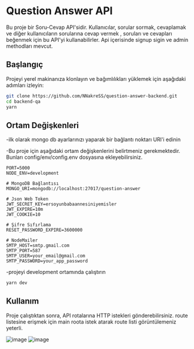 # Question Answer API

Bu proje bir Soru-Cevap API'sidir. Kullanıcılar, sorular sormak, cevaplamak ve diğer kullanıcıların sorularına cevap vermek , soruları ve cevapları beğenmek için bu API'yi kullanabilirler.
Api içerisinde signup sigin ve admin methodları mevcut.

## Başlangıç

Projeyi yerel makinanıza klonlayın ve bağımlılıkları yüklemek için aşağıdaki adımları izleyin:

```bash
git clone https://github.com/NNakreSS/question-answer-backend.git
cd backend-qa
yarn
```

## Ortam Değişkenleri

 -ilk olarak mongo db ayarlarınızı yaparak bir bağlantı noktarı URl'i edinin
 
 -Bu proje için aşağıdaki ortam değişkenlerini belirtmeniz gerekmektedir. Bunları config/env/config.env dosyasına ekleyebilirsiniz.
```env
PORT=5000
NODE_ENV=development

# MongoDB Bağlantısı
MONGO_URI=mongodb://localhost:27017/question-answer

# Json Web Token
JWT_SECRET_KEY=ersoyunbabaannesiniyemisler
JWT_EXPIRE=10m
JWT_COOKIE=10

# Şifre Sıfırlama
RESET_PASSWORD_EXPIRE=3600000

# NodeMailer
SMTP_HOST=smtp.gmail.com
SMTP_PORT=587
SMTP_USER=your_email@gmail.com
SMTP_PASSWORD=your_app_password
```

 -projeyi development ortamında çalıştırın
```bash
yarn dev
```

## Kullanım

Proje çalıştıktan sonra, API rotalarına HTTP istekleri gönderebilirsiniz. route listesine erişmek için main roota istek atarak route listi görüntülemeniz yeterli.

![image](https://github.com/NNakreSS/question-answer-backend/assets/87872407/2084647e-0a53-4bd6-b906-4dc46d1861e8)
![image](https://github.com/NNakreSS/question-answer-backend/assets/87872407/886e7ea7-e962-42f3-b8f1-6df95e3ebca3)
